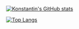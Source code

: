 [![Konstantin's GitHub stats](https://github-readme-stats.vercel.app/api?username=bw2012&show_icons=true)](https://github.com/anuraghazra/github-readme-stats)

[![Top Langs](https://github-readme-stats.vercel.app/api/top-langs/?username=bw2012&layout=compact)](https://github.com/anuraghazra/github-readme-stats)

<!---
bw2012/bw2012 is a ✨ special ✨ repository because its `README.md` (this file) appears on your GitHub profile.
You can click the Preview link to take a look at your changes.
--->
